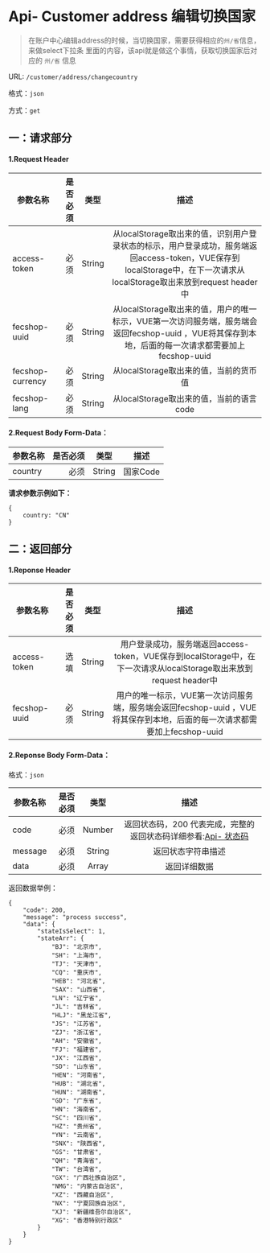 Api- Customer address 编辑切换国家
================

> 在账户中心编辑address的时候，当切换国家，需要获得相应的`州/省`信息，来做select下拉条
里面的内容，该api就是做这个事情，获取切换国家后对应的 `州/省` 信息

URL: `/customer/address/changecountry`

格式：`json`

方式：`get`


一：请求部分
---------

#### 1.Request Header


| 参数名称          | 是否必须    |  类型        |  描述     |
| ------------------| -----:      | :----:       |:----:     |
| access-token      | 必须        |   String     | 从localStorage取出来的值，识别用户登录状态的标示，用户登录成功，服务端返回access-token，VUE保存到localStorage中，在下一次请求从localStorage取出来放到request header中   |
| fecshop-uuid      | 必须        |   String     | 从localStorage取出来的值，用户的唯一标示，VUE第一次访问服务端，服务端会返回fecshop-uuid ，VUE将其保存到本地，后面的每一次请求都需要加上fecshop-uuid    |
| fecshop-currency  | 必须        |   String     | 从localStorage取出来的值，当前的货币值  |
| fecshop-lang      | 必须        |   String     | 从localStorage取出来的值，当前的语言code  |


#### 2.Request Body Form-Data：


| 参数名称        | 是否必须    |  类型       |  描述     |
| ----------------| -----:      | :----:      |:----:     |
| country         | 必须        |   String    | 国家Code   |

**请求参数示例如下：**

```
{
    country: "CN"
}
```

二：返回部分
----------

#### 1.Reponse Header

| 参数名称          | 是否必须    |  类型        |  描述     |
| ------------------| -----:      | :----:       |:----:     |
| access-token      | 选填        |   String     | 用户登录成功，服务端返回access-token，VUE保存到localStorage中，在下一次请求从localStorage取出来放到request header中   |
| fecshop-uuid      | 必须        |   String     | 用户的唯一标示，VUE第一次访问服务端，服务端会返回fecshop-uuid ，VUE将其保存到本地，后面的每一次请求都需要加上fecshop-uuid    |

#### 2.Reponse Body Form-Data：

格式：`json`

| 参数名称        | 是否必须    |  类型       |  描述        |
| ----------------| -----:      | :----:      |:----:        | 
| code            | 必须        |   Number    | 返回状态码，200 代表完成，完整的返回状态码详细参看:[Api- 状态码](fecshop-server-return-code.md) |
| message         | 必须        |   String    | 返回状态字符串描述  |
| data            | 必须        |   Array     | 返回详细数据        |

返回数据举例：

```
{
    "code": 200,
    "message": "process success",
    "data": {
        "stateIsSelect": 1,
        "stateArr": {
            "BJ": "北京市",
            "SH": "上海市",
            "TJ": "天津市",
            "CQ": "重庆市",
            "HEB": "河北省",
            "SAX": "山西省",
            "LN": "辽宁省",
            "JL": "吉林省",
            "HLJ": "黑龙江省",
            "JS": "江苏省",
            "ZJ": "浙江省",
            "AH": "安徽省",
            "FJ": "福建省",
            "JX": "江西省",
            "SD": "山东省",
            "HEN": "河南省",
            "HUB": "湖北省",
            "HUN": "湖南省",
            "GD": "广东省",
            "HN": "海南省",
            "SC": "四川省",
            "HZ": "贵州省",
            "YN": "云南省",
            "SNX": "陕西省",
            "GS": "甘肃省",
            "QH": "青海省",
            "TW": "台湾省",
            "GX": "广西壮族自治区",
            "NMG": "内蒙古自治区",
            "XZ": "西藏自治区",
            "NX": "宁夏回族自治区",
            "XJ": "新疆维吾尔自治区",
            "XG": "香港特别行政区"
        }
    }
}
```